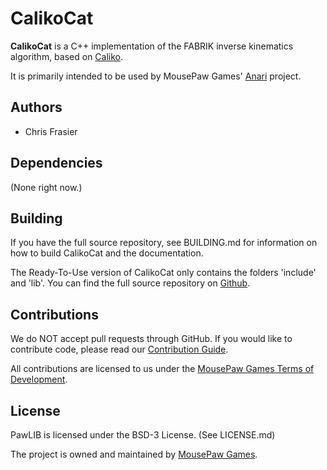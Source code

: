# CalikoCat

**CalikoCat** is a C++ implementation of the FABRIK inverse kinematics
algorithm, based on [Caliko][1].

It is primarily intended to be used by MousePaw Games' [Anari][2] project.

## Authors

 - Chris Frasier

## Dependencies

(None right now.)

## Building

If you have the full source repository, see BUILDING.md for information
on how to build CalikoCat and the documentation.

The Ready-To-Use version of CalikoCat only contains the folders 'include'
and 'lib'. You can find the full source repository on [Github][6].

## Contributions

We do NOT accept pull requests through GitHub.
If you would like to contribute code, please read our
[Contribution Guide][4].

All contributions are licensed to us under the
[MousePaw Games Terms of Development][5].

## License

PawLIB is licensed under the BSD-3 License. (See LICENSE.md)

The project is owned and maintained by [MousePaw Games][3].

[1]: https://github.com/feduni/caliko
[2]: http://www.mousepawgames.com/anari
[3]: http://www.mousepawgames.com/opensource
[4]: http://www.mousepawgames.com/opensource#contribute
[5]: http://www.mousepawgames.com/termsofdevelopment
[6]: http://github.com/mousepawgames/anari
